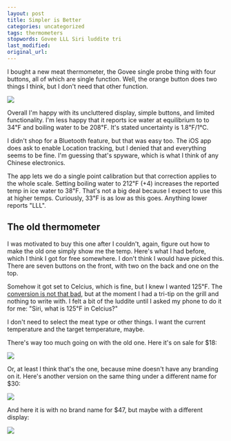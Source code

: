 ```yaml
---
layout: post
title: Simpler is Better
categories: uncategorized
tags: thermometers
stopwords: Govee LLL Siri luddite tri
last_modified:
original_url:
---
```


I bought a new meat thermometer, the Govee single probe thing with four buttons, all of which are single function. Well, the orange button does two things I think, but I don't need that other function.

<a target="_blank"  href="https://www.amazon.com/gp/product/B08N4S1Y7Y/ref=as_li_tl?ie=UTF8&camp=1789&creative=9325&creativeASIN=B08N4S1Y7Y&linkCode=as2&tag=hashbang09-20&linkId=1a37ff073b448753efa26267306c2d75"><img border="0" src="//ws-na.amazon-adsystem.com/widgets/q?_encoding=UTF8&MarketPlace=US&ASIN=B08N4S1Y7Y&ServiceVersion=20070822&ID=AsinImage&WS=1&Format=_SL250_&tag=hashbang09-20" ></a><img src="//ir-na.amazon-adsystem.com/e/ir?t=hashbang09-20&l=am2&o=1&a=B08N4S1Y7Y" width="1" height="1" border="0" alt="" style="border:none !important; margin:0px !important;" />

Overall I'm happy with its uncluttered display, simple buttons, and limited functionality. I'm less happy that it reports ice water at equilibrium to to 34℉ and boiling water to be 208℉. It's stated uncertainty is 1.8℉/1°C.

I didn't shop for a Bluetooth feature, but that was easy too. The iOS app does ask to enable Location tracking, but I denied that and everything seems to be fine. I'm guessing that's spyware, which is what I think of any Chinese electronics.

The app lets we do a single point calibration but that correction applies to the whole scale. Setting boiling water to 212℉ (+4) increases the reported temp in ice water to 38℉. That's not a big deal because I expect to use this at higher temps. Curiously, 33℉ is as low as this goes. Anything lower reports "LLL".

## The old thermometer

I was motivated to buy this one after I couldn't, again, figure out how to make the old one simply show me the temp. Here's what I had before, which I think I got for free somewhere. I don't think I would have picked this. There are seven buttons on the front, with two on the back and one on the top.

Somehow it got set to Celcius, which is fine, but I knew I wanted 125℉. The [conversion is not that bad](/not-remembering-how-to-convert-f-to-c/), but at the moment I had a tri-tip on the grill and nothing to write with. I felt a bit of the luddite until I asked my phone to do it for me: "Siri, what is 125℉ in Celcius?"

I don't need to select the meat type or other things. I want the current temperature and the target temperature, maybe.

There's way too much going on with the old one. Here it's on sale for $18:

<a target="_blank"  href="https://www.amazon.com/gp/product/B082XRG2YB/ref=as_li_tl?ie=UTF8&camp=1789&creative=9325&creativeASIN=B082XRG2YB&linkCode=as2&tag=hashbang09-20&linkId=036517d30bb5506c5ff83cbe67df9b3c"><img border="0" src="//ws-na.amazon-adsystem.com/widgets/q?_encoding=UTF8&MarketPlace=US&ASIN=B082XRG2YB&ServiceVersion=20070822&ID=AsinImage&WS=1&Format=_SL250_&tag=hashbang09-20" ></a><img src="//ir-na.amazon-adsystem.com/e/ir?t=hashbang09-20&l=am2&o=1&a=B082XRG2YB" width="1" height="1" border="0" alt="" style="border:none !important; margin:0px !important;" />

Or, at least I think that's the one, because mine doesn't have any branding on it. Here's another version on the same thing under a different name for $30:

<a target="_blank"  href="https://www.amazon.com/gp/product/B07G36V5NJ/ref=as_li_tl?ie=UTF8&camp=1789&creative=9325&creativeASIN=B07G36V5NJ&linkCode=as2&tag=hashbang09-20&linkId=caeffc28f02c4a173c659400144666ae"><img border="0" src="//ws-na.amazon-adsystem.com/widgets/q?_encoding=UTF8&MarketPlace=US&ASIN=B07G36V5NJ&ServiceVersion=20070822&ID=AsinImage&WS=1&Format=_SL250_&tag=hashbang09-20" ></a><img src="//ir-na.amazon-adsystem.com/e/ir?t=hashbang09-20&l=am2&o=1&a=B07G36V5NJ" width="1" height="1" border="0" alt="" style="border:none !important; margin:0px !important;" />

And here it is with no brand name for $47, but maybe with a different display:

<a target="_blank"  href="https://www.amazon.com/gp/product/B08CGMV26T/ref=as_li_tl?ie=UTF8&camp=1789&creative=9325&creativeASIN=B08CGMV26T&linkCode=as2&tag=hashbang09-20&linkId=41ea883aa5595b5a32fa59261fb04179"><img border="0" src="//ws-na.amazon-adsystem.com/widgets/q?_encoding=UTF8&MarketPlace=US&ASIN=B08CGMV26T&ServiceVersion=20070822&ID=AsinImage&WS=1&Format=_SL250_&tag=hashbang09-20" ></a><img src="//ir-na.amazon-adsystem.com/e/ir?t=hashbang09-20&l=am2&o=1&a=B08CGMV26T" width="1" height="1" border="0" alt="" style="border:none !important; margin:0px !important;" />
